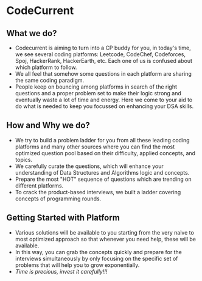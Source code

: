 # CodeCurrent
## What we do?

* Codecurrent is aiming to turn into a CP buddy for you, in today's time, we see several coding platforms: Leetcode, CodeChef, Codeforces, Spoj, HackerRank, HackerEarth, etc. Each one of us is confused about which platform to follow.
* We all feel that somehow some questions in each platform are sharing the same coding paradigm. 
* People keep on bouncing among platforms in search of the right questions and a proper problem set to make their logic strong and eventually waste a lot of time and energy. Here we come to your aid to do what is needed to keep you focussed on enhancing your DSA skills.

## How and Why we do?
* We try to build a problem ladder for you from all these leading coding platforms and many other sources where you can find the most optimized question pool based on their difficulty, applied concepts, and topics.
* We carefully curate the questions, which will enhance your understanding of Data Structures and Algorithms logic and concepts. 
* Prepare the most "HOT" sequence of questions which are trending on different platforms. 
* To crack the product-based interviews, we built a ladder covering concepts of programming rounds.

## Getting Started with Platform
* Various solutions will be available to you starting from the very naive to most optimized approach so that whenever you need help, these will be available.
* In this way, you can grab the concepts quickly and prepare for the interviews simultaneously by only focusing on the specific set of problems that will help you to grow exponentially. 
* *Time is precious, invest it carefully!!!*
